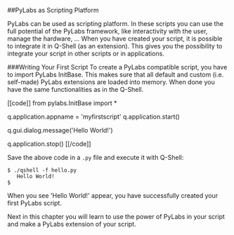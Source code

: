##PyLabs as Scripting Platform

PyLabs can be used as scripting platform. In these scripts you can use the full potential of the PyLabs framework, like interactivity with the user, manage the hardware, ...
When you have created your script, it is possible to integrate it in Q-Shell (as an extension). This gives you the possibility to integrate your script in other scripts or in applications.


###Writing Your First Script
To create a PyLabs compatible script, you have to import PyLabs InitBase. This makes sure that all default and custom (i.e. self-made) PyLabs extensions are loaded into memory.
When done you have the same functionalities as in the Q-Shell.

[[code]]
from pylabs.InitBase import *

q.application.appname = 'myfirstscript'
q.application.start()

q.gui.dialog.message('Hello World!')

q.application.stop()
[[/code]]

Save the above code in a `.py` file and execute it with Q-Shell:

    $ ./qshell -f hello.py
       Hello World!
    $

When you see 'Hello World!' appear, you have successfully created your first PyLabs script.

Next in this chapter you will learn to use the power of PyLabs in your script and make a PyLabs extension of your script.
